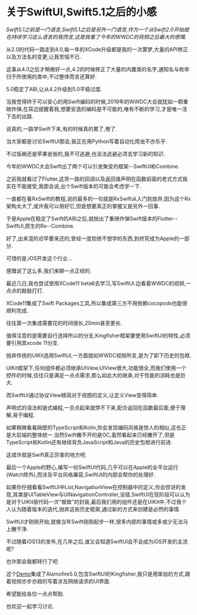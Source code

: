 # 关于SwiftUI,Swift5.1之后的小感

*Swift5.1之前是一门语言,Swift5.1之后是另外一门语言,作为一个从Swift2.0开始就在持续学习这么语言的我而言,这是我看了今年的WWDC的视频之后最大的感慨.*

从2.0的代码一路走到4.0,每一年的XCode升级都是我的一次噩梦,大量的API修正以及方法名的变更,让我苦恼不已.

这事从4.0之后才稍微好一点,4.2的时候修正了大量的内置类的名字,通知名与枚举归于所使用的类中,不过整体而言还算好.

5.0稳定了ABI,让从4.2升级到5.0平稳过度.

当我觉得终于可以安心的用Swift编码的时候,2019年的WWDC大会就犹如一颗重磅炸弹,在耳边提醒着我,想要安逸的编码是不可能的,唯有不断的学习,才是唯一活下去的出路.

说真的,一路学Swift下来,有的时候真的累了,倦了.

当大家都是讨论SwiftUI那会,我正在用Python写着自动化爬虫不亦乐乎.

不过饭碗还是苹果爸爸的,我不可逃避,也没法逃避必须去学习新的知识.

今年的WWDC大会Swift出了两个可以引发聚变的框架--SwiftUI和Combine.

之前我就看过了Flutter,这货一路的回调以及返回值声明在函数前面的老式方式我实在不能接受,我那会说,出个Swift版本的可能会考虑学一下.

一直都在看RxSwift的教程,说的最多的一句就是RxSwift从入门到放弃,因为这个Rx架构太大了,或许我可以用好它,但是想要真正的掌握又是另外一回事.

于是Apple在稳定了Swift的ABI之后,就抛出了重磅炸弹Swift版本的Flutter--SwiftUI,原生的Rx--Combine.

好了,出来混的迟早要来还的,曾经一度拒绝不想学的东西,到终究成为Apple的一部分.

可惜的是,iOS开发这个行业...

感慨说了这么多,我们来聊一点正经的.

最近几日,我也尝试使用XCode11 beta6去学习,写SwiftUI.边看着WWDC的视频,一点点的敲敲打打.

XCode11集成了Swift Packages工具,所以集成第三方不用依赖cocopods也能很顺利完成.

往往第一次集成需要花的时间很长,20min甚至更长.

值得注意的是需要自行选择所以的分支,Kingfisher框架要使用SwiftUI的特性,必须要引用其xcode 11分支.

抛弃传统的UIKit选用SwiftUI,一方面就如WWDC视频所言,是为了卸下历史的包袱.

UIKit框架下,任何组件都必须继承UIView,UIView很大,功能很全,而我们使用一个控件的时候,往往只是满足一点点需求,那么如此大的继承,对于性能的消耗也是巨大.

而SwiftUI通过协议View精简对于视图的定义,让定义View变得简单.

声明式的语法和链式编程,一旦点起来就停不下来,配合返回在函数最后面,便于理解,易于编程.

如果稍微看看隔壁的TypeScript和Kolin,你会发现编码风格是惊人的相似,这也正是大前端的整体统一.当然Swift撇不开的是OC,虽然看起来已经撇开了,但是TypeScript和Kotlin还有继续背负JavaScript和Java的历史包袱进行前进.

这或许就是Swift真正厉害的地方吧.

最后一个Apple的野心,编写一份SwiftUI代码,几乎可以在Apple的全平台运行(Watch除外),而涉及平台风格兼容,SwiftUI的内部会帮你的处理好.

如果你仔细看看SwiftUI中List,NavigationView在控制器中的定义,你会惊讶的发现,其类是UITableView与UINavigationController,没错,SwiftUI在现阶段可以认为是对于UIKit层代码一次"极致"的封装,最后我们用的组件还是在UIKit中,不过我个人认为随着版本的迭代,抛弃这些历史框架,通过新的方式来创建是必然的事情.

SwiftUI才刚刚开始,就像当年Swift刚刚起步一样,很多内部的事情或多或少无法马上撇干净.

不过随着iOS13的发布,在几年之后,谁又会知道SwiftUI会不会成为iOS开发的主流呢?

也许那会我都转行了吧.

这个[Demo](https://github.com/seasonZhu/SwiftUIBasice](https://github.com/seasonZhu/SwiftUIBasice)
)集成了Alamofire5.0,包含SwiftUI的Kingfisher,我只是用笨拙的方式,跟着视频亦步亦趋的写着涉及网络请求的UI界面.

希望能给各位一点点帮助.

也欢迎一起学习讨论.
